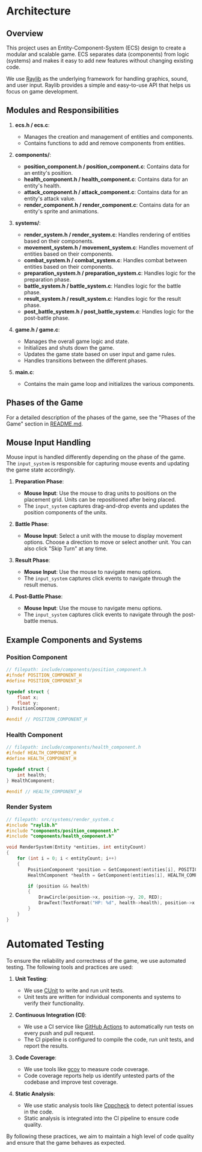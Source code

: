 # Architecture

## Overview

This project uses an Entity-Component-System (ECS) design to create a modular and scalable game. ECS separates data (components) from logic (systems) and makes it easy to add new features without changing existing code.

We use [Raylib](https://github.com/raysan5/raylib) as the underlying framework for handling graphics, sound, and user input. Raylib provides a simple and easy-to-use API that helps us focus on game development.

## Modules and Responsibilities

1. **ecs.h / ecs.c**:
    - Manages the creation and management of entities and components.
    - Contains functions to add and remove components from entities.

2. **components/**:
    - **position_component.h / position_component.c**: Contains data for an entity's position.
    - **health_component.h / health_component.c**: Contains data for an entity's health.
    - **attack_component.h / attack_component.c**: Contains data for an entity's attack value.
    - **render_component.h / render_component.c**: Contains data for an entity's sprite and animations.

3. **systems/**:
    - **render_system.h / render_system.c**: Handles rendering of entities based on their components.
    - **movement_system.h / movement_system.c**: Handles movement of entities based on their components.
    - **combat_system.h / combat_system.c**: Handles combat between entities based on their components.
    - **preparation_system.h / preparation_system.c**: Handles logic for the preparation phase.
    - **battle_system.h / battle_system.c**: Handles logic for the battle phase.
    - **result_system.h / result_system.c**: Handles logic for the result phase.
    - **post_battle_system.h / post_battle_system.c**: Handles logic for the post-battle phase.

4. **game.h / game.c**:
    - Manages the overall game logic and state.
    - Initializes and shuts down the game.
    - Updates the game state based on user input and game rules.
    - Handles transitions between the different phases.

5. **main.c**:
    - Contains the main game loop and initializes the various components.

## Phases of the Game

For a detailed description of the phases of the game, see the "Phases of the Game" section in [README.md](README.md#phases-of-the-game).

## Mouse Input Handling

Mouse input is handled differently depending on the phase of the game. The `input_system` is responsible for capturing mouse events and updating the game state accordingly.

1. **Preparation Phase**:
    - **Mouse Input**: Use the mouse to drag units to positions on the placement grid. Units can be repositioned after being placed.
    - The `input_system` captures drag-and-drop events and updates the position components of the units.

2. **Battle Phase**:
    - **Mouse Input**: Select a unit with the mouse to display movement options. Choose a direction to move or select another unit. You can also click "Skip Turn" at any time.

3. **Result Phase**:
    - **Mouse Input**: Use the mouse to navigate menu options.
    - The `input_system` captures click events to navigate through the result menus.

4. **Post-Battle Phase**:
    - **Mouse Input**: Use the mouse to navigate menu options.
    - The `input_system` captures click events to navigate through the post-battle menus.

## Example Components and Systems

### Position Component

```c
// filepath: include/components/position_component.h
#ifndef POSITION_COMPONENT_H
#define POSITION_COMPONENT_H

typedef struct {
    float x;
    float y;
} PositionComponent;

#endif // POSITION_COMPONENT_H
```

### Health Component

```c
// filepath: include/components/health_component.h
#ifndef HEALTH_COMPONENT_H
#define HEALTH_COMPONENT_H

typedef struct {
    int health;
} HealthComponent;

#endif // HEALTH_COMPONENT_H
```

### Render System
```c
// filepath: src/systems/render_system.c
#include "raylib.h"
#include "components/position_component.h"
#include "components/health_component.h"

void RenderSystem(Entity *entities, int entityCount)
{
    for (int i = 0; i < entityCount; i++)
    {
        PositionComponent *position = GetComponent(entities[i], POSITION_COMPONENT);
        HealthComponent *health = GetComponent(entities[i], HEALTH_COMPONENT);

        if (position && health)
        {
            DrawCircle(position->x, position->y, 20, RED);
            DrawText(TextFormat("HP: %d", health->health), position->x - 20, position->y - 30, 10, BLACK);
        }
    }
}
```

# Automated Testing

To ensure the reliability and correctness of the game, we use automated testing. The following tools and practices are used:

1. **Unit Testing**:
    - We use [CUnit](http://cunit.sourceforge.net/) to write and run unit tests.
    - Unit tests are written for individual components and systems to verify their functionality.

2. **Continuous Integration (CI)**:
    - We use a CI service like [GitHub Actions](https://github.com/features/actions) to automatically run tests on every push and pull request.
    - The CI pipeline is configured to compile the code, run unit tests, and report the results.

3. **Code Coverage**:
    - We use tools like [gcov](https://gcc.gnu.org/onlinedocs/gcc/Gcov.html) to measure code coverage.
    - Code coverage reports help us identify untested parts of the codebase and improve test coverage.

4. **Static Analysis**:
    - We use static analysis tools like [Cppcheck](http://cppcheck.sourceforge.net/) to detect potential issues in the code.
    - Static analysis is integrated into the CI pipeline to ensure code quality.

By following these practices, we aim to maintain a high level of code quality and ensure that the game behaves as expected.